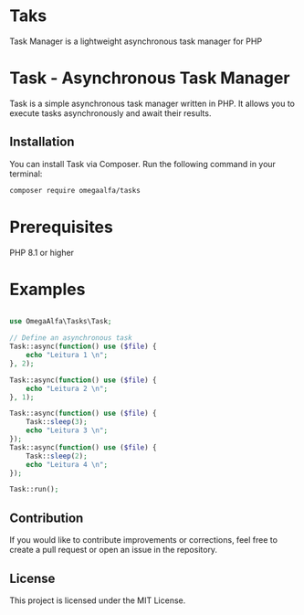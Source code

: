 # Taks
Task Manager is a lightweight asynchronous task manager for PHP

# Task - Asynchronous Task Manager

Task is a simple asynchronous task manager written in PHP. It allows you to execute tasks asynchronously and await their results.

## Installation

You can install Task via Composer. Run the following command in your terminal:

```bash
composer require omegaalfa/tasks
```

# Prerequisites

PHP 8.1 or higher

# Examples

```php

use OmegaAlfa\Tasks\Task;

// Define an asynchronous task
Task::async(function() use ($file) {
	echo "Leitura 1 \n";
}, 2);

Task::async(function() use ($file) {
	echo "Leitura 2 \n";
}, 1);

Task::async(function() use ($file) {
	Task::sleep(3);
	echo "Leitura 3 \n";
});
Task::async(function() use ($file) {
	Task::sleep(2);
	echo "Leitura 4 \n";
});

Task::run();

```

## Contribution

If you would like to contribute improvements or corrections, feel free to create a pull request or open an issue in the repository.

## License

This project is licensed under the MIT License.

